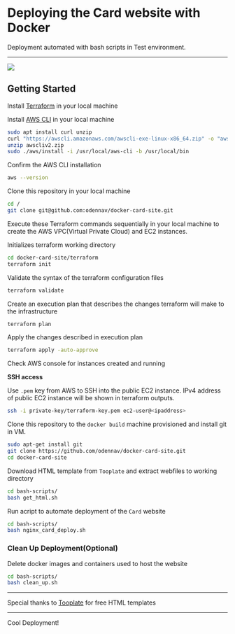 # Deploying the Card website with Docker

Deployment automated with bash scripts in Test environment.


******************
![](https://github.com/odennav/nginx-card/blob/master/docs/the-card.jpg) 


## Getting Started


Install [Terraform](https://developer.hashicorp.com/terraform/install) in your local machine

Install [AWS CLI](https://docs.aws.amazon.com/cli/latest/userguide/getting-started-install.html) in your local machine

```bash
sudo apt install curl unzip
curl "https://awscli.amazonaws.com/awscli-exe-linux-x86_64.zip" -o "awscliv2.zip"
unzip awscliv2.zip
sudo ./aws/install -i /usr/local/aws-cli -b /usr/local/bin
```

Confirm the AWS CLI installation
```bash
aws --version
```

Clone this repository in your local machine
```bash
cd /
git clone git@github.com:odennav/docker-card-site.git
```

Execute these Terraform commands sequentially in your local machine to create the AWS VPC(Virtual Private Cloud) and EC2 instances.

Initializes terraform working directory
```bash
cd docker-card-site/terraform
terraform init
```

Validate the syntax of the terraform configuration files
```bash
terraform validate
```

Create an execution plan that describes the changes terraform will make to the infrastructure
```bash
terraform plan
```

Apply the changes described in execution plan
```bash
terraform apply -auto-approve
```

Check AWS console for instances created and running

**SSH access**

Use `.pem` key from AWS to SSH into the public EC2 instance. IPv4 address of public EC2 instance will be shown in terraform outputs.
```bash
ssh -i private-key/terraform-key.pem ec2-user@<ipaddress>
```
   
Clone this repository to the `docker build` machine provisioned and install git in VM.

```bash
sudo apt-get install git
git clone https://github.com/odennav/docker-card-site.git
cd docker-card-site
```

Download HTML template from `Tooplate` and extract webfiles to working directory
```bash
cd bash-scripts/
bash get_html.sh
```
Run acript to automate deployment of the `Card` website 
```bash
cd bash-scripts/
bash nginx_card_deploy.sh
```

### Clean Up Deployment(Optional)

Delete docker images and containers used to host the website
```bash
cd bash-scripts/
bash clean_up.sh 
```
-----

Special thanks to [Tooplate](https://https://www.tooplate.com/) for free HTML templates

-----

Cool Deployment!

